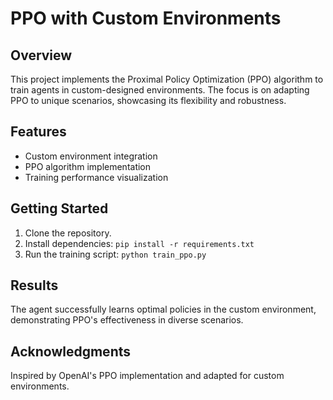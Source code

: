 # PPO with Custom Environments

## Overview
This project implements the Proximal Policy Optimization (PPO) algorithm to train agents in custom-designed environments. The focus is on adapting PPO to unique scenarios, showcasing its flexibility and robustness.

## Features
- Custom environment integration
- PPO algorithm implementation
- Training performance visualization

## Getting Started
1. Clone the repository.
2. Install dependencies: `pip install -r requirements.txt`
3. Run the training script: `python train_ppo.py`

## Results
The agent successfully learns optimal policies in the custom environment, demonstrating PPO's effectiveness in diverse scenarios.

## Acknowledgments
Inspired by OpenAI's PPO implementation and adapted for custom environments.
